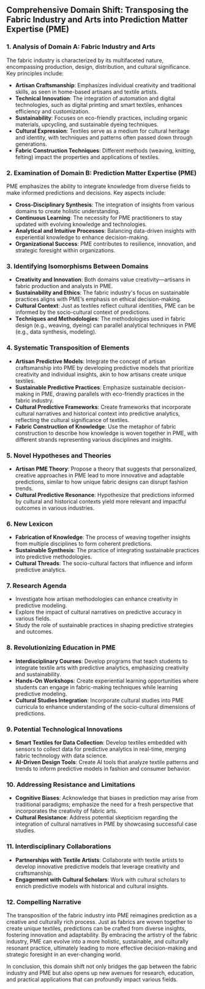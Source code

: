 ## Comprehensive Domain Shift: Transposing the Fabric Industry and Arts into Prediction Matter Expertise (PME)

### 1. Analysis of Domain A: Fabric Industry and Arts
The fabric industry is characterized by its multifaceted nature, encompassing production, design, distribution, and cultural significance. Key principles include:

- **Artisan Craftsmanship**: Emphasizes individual creativity and traditional skills, as seen in home-based artisans and textile artists.
- **Technical Innovation**: The integration of automation and digital technologies, such as digital printing and smart textiles, enhances efficiency and customization.
- **Sustainability**: Focuses on eco-friendly practices, including organic materials, upcycling, and sustainable dyeing techniques.
- **Cultural Expression**: Textiles serve as a medium for cultural heritage and identity, with techniques and patterns often passed down through generations.
- **Fabric Construction Techniques**: Different methods (weaving, knitting, felting) impact the properties and applications of textiles.

### 2. Examination of Domain B: Prediction Matter Expertise (PME)
PME emphasizes the ability to integrate knowledge from diverse fields to make informed predictions and decisions. Key aspects include:

- **Cross-Disciplinary Synthesis**: The integration of insights from various domains to create holistic understanding.
- **Continuous Learning**: The necessity for PME practitioners to stay updated with evolving knowledge and technologies.
- **Analytical and Intuitive Processes**: Balancing data-driven insights with experiential knowledge to enhance decision-making.
- **Organizational Success**: PME contributes to resilience, innovation, and strategic foresight within organizations.

### 3. Identifying Isomorphisms Between Domains
- **Creativity and Innovation**: Both domains value creativity—artisans in fabric production and analysts in PME.
- **Sustainability and Ethics**: The fabric industry's focus on sustainable practices aligns with PME’s emphasis on ethical decision-making.
- **Cultural Context**: Just as textiles reflect cultural identities, PME can be informed by the socio-cultural context of predictions.
- **Techniques and Methodologies**: The methodologies used in fabric design (e.g., weaving, dyeing) can parallel analytical techniques in PME (e.g., data synthesis, modeling).

### 4. Systematic Transposition of Elements
- **Artisan Predictive Models**: Integrate the concept of artisan craftsmanship into PME by developing predictive models that prioritize creativity and individual insights, akin to how artisans create unique textiles.
- **Sustainable Predictive Practices**: Emphasize sustainable decision-making in PME, drawing parallels with eco-friendly practices in the fabric industry.
- **Cultural Predictive Frameworks**: Create frameworks that incorporate cultural narratives and historical context into predictive analytics, reflecting the cultural significance of textiles.
- **Fabric Construction of Knowledge**: Use the metaphor of fabric construction to describe how knowledge is woven together in PME, with different strands representing various disciplines and insights.

### 5. Novel Hypotheses and Theories
- **Artisan PME Theory**: Propose a theory that suggests that personalized, creative approaches in PME lead to more innovative and adaptable predictions, similar to how unique fabric designs can disrupt fashion trends.
- **Cultural Predictive Resonance**: Hypothesize that predictions informed by cultural and historical contexts yield more relevant and impactful outcomes in various industries.

### 6. New Lexicon
- **Fabrication of Knowledge**: The process of weaving together insights from multiple disciplines to form coherent predictions.
- **Sustainable Synthesis**: The practice of integrating sustainable practices into predictive methodologies.
- **Cultural Threads**: The socio-cultural factors that influence and inform predictive analytics.

### 7. Research Agenda
- Investigate how artisan methodologies can enhance creativity in predictive modeling.
- Explore the impact of cultural narratives on predictive accuracy in various fields.
- Study the role of sustainable practices in shaping predictive strategies and outcomes.

### 8. Revolutionizing Education in PME
- **Interdisciplinary Courses**: Develop programs that teach students to integrate textile arts with predictive analytics, emphasizing creativity and sustainability.
- **Hands-On Workshops**: Create experiential learning opportunities where students can engage in fabric-making techniques while learning predictive modeling.
- **Cultural Studies Integration**: Incorporate cultural studies into PME curricula to enhance understanding of the socio-cultural dimensions of predictions.

### 9. Potential Technological Innovations
- **Smart Textiles for Data Collection**: Develop textiles embedded with sensors to collect data for predictive analytics in real-time, merging fabric technology with data science.
- **AI-Driven Design Tools**: Create AI tools that analyze textile patterns and trends to inform predictive models in fashion and consumer behavior.

### 10. Addressing Resistance and Limitations
- **Cognitive Biases**: Acknowledge that biases in prediction may arise from traditional paradigms; emphasize the need for a fresh perspective that incorporates the creativity of fabric arts.
- **Cultural Resistance**: Address potential skepticism regarding the integration of cultural narratives in PME by showcasing successful case studies.

### 11. Interdisciplinary Collaborations
- **Partnerships with Textile Artists**: Collaborate with textile artists to develop innovative predictive models that leverage creativity and craftsmanship.
- **Engagement with Cultural Scholars**: Work with cultural scholars to enrich predictive models with historical and cultural insights.

### 12. Compelling Narrative
The transposition of the fabric industry into PME reimagines prediction as a creative and culturally rich process. Just as fabrics are woven together to create unique textiles, predictions can be crafted from diverse insights, fostering innovation and adaptability. By embracing the artistry of the fabric industry, PME can evolve into a more holistic, sustainable, and culturally resonant practice, ultimately leading to more effective decision-making and strategic foresight in an ever-changing world.

In conclusion, this domain shift not only bridges the gap between the fabric industry and PME but also opens up new avenues for research, education, and practical applications that can profoundly impact various fields.